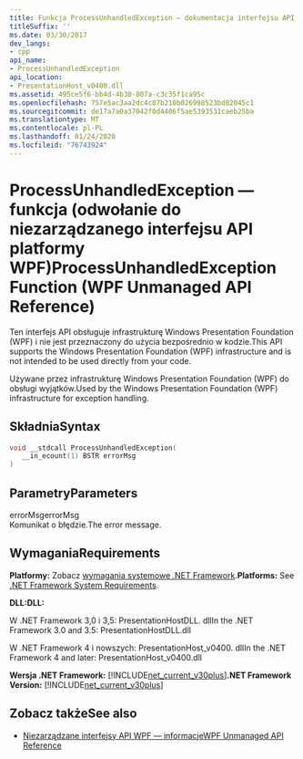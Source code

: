 ```yaml
---
title: Funkcja ProcessUnhandledException — dokumentacja interfejsu API Unmanaged WPF
titleSuffix: ''
ms.date: 03/30/2017
dev_langs:
- cpp
api_name:
- ProcessUnhandledException
api_location:
- PresentationHost_v0400.dll
ms.assetid: 495ce5f6-bb4d-4b30-807a-c3c35f1ca95c
ms.openlocfilehash: 757e5ac3aa2dc4c87b210b026998523bd82045c1
ms.sourcegitcommit: de17a7a0a37042f0d4406f5ae5393531caeb25ba
ms.translationtype: MT
ms.contentlocale: pl-PL
ms.lasthandoff: 01/24/2020
ms.locfileid: "76743924"
---
```

# <a name="processunhandledexception-function-wpf-unmanaged-api-reference"></a><span data-ttu-id="a20af-102">ProcessUnhandledException — funkcja (odwołanie do niezarządzanego interfejsu API platformy WPF)</span><span class="sxs-lookup"><span data-stu-id="a20af-102">ProcessUnhandledException Function (WPF Unmanaged API Reference)</span></span>
<span data-ttu-id="a20af-103">Ten interfejs API obsługuje infrastrukturę Windows Presentation Foundation (WPF) i nie jest przeznaczony do użycia bezpośrednio w kodzie.</span><span class="sxs-lookup"><span data-stu-id="a20af-103">This API supports the Windows Presentation Foundation (WPF) infrastructure and is not intended to be used directly from your code.</span></span>  
  
 <span data-ttu-id="a20af-104">Używane przez infrastrukturę Windows Presentation Foundation (WPF) do obsługi wyjątków.</span><span class="sxs-lookup"><span data-stu-id="a20af-104">Used by the Windows Presentation Foundation (WPF) infrastructure for exception handling.</span></span>  
  
## <a name="syntax"></a><span data-ttu-id="a20af-105">Składnia</span><span class="sxs-lookup"><span data-stu-id="a20af-105">Syntax</span></span>  
  
```cpp  
void __stdcall ProcessUnhandledException(  
   __in_ecount(1) BSTR errorMsg  
)  
```  
  
## <a name="parameters"></a><span data-ttu-id="a20af-106">Parametry</span><span class="sxs-lookup"><span data-stu-id="a20af-106">Parameters</span></span>  
 <span data-ttu-id="a20af-107">errorMsg</span><span class="sxs-lookup"><span data-stu-id="a20af-107">errorMsg</span></span>  
 <span data-ttu-id="a20af-108">Komunikat o błędzie.</span><span class="sxs-lookup"><span data-stu-id="a20af-108">The error message.</span></span>  
  
## <a name="requirements"></a><span data-ttu-id="a20af-109">Wymagania</span><span class="sxs-lookup"><span data-stu-id="a20af-109">Requirements</span></span>  
 <span data-ttu-id="a20af-110">**Platformy:** Zobacz [wymagania systemowe .NET Framework](../../get-started/system-requirements.md).</span><span class="sxs-lookup"><span data-stu-id="a20af-110">**Platforms:** See [.NET Framework System Requirements](../../get-started/system-requirements.md).</span></span>  
  
 <span data-ttu-id="a20af-111">**DLL:**</span><span class="sxs-lookup"><span data-stu-id="a20af-111">**DLL:**</span></span>  
  
 <span data-ttu-id="a20af-112">W .NET Framework 3,0 i 3,5: PresentationHostDLL. dll</span><span class="sxs-lookup"><span data-stu-id="a20af-112">In the .NET Framework 3.0 and 3.5: PresentationHostDLL.dll</span></span>  
  
 <span data-ttu-id="a20af-113">W .NET Framework 4 i nowszych: PresentationHost_v0400. dll</span><span class="sxs-lookup"><span data-stu-id="a20af-113">In the .NET Framework 4 and later: PresentationHost_v0400.dll</span></span>  
  
 <span data-ttu-id="a20af-114">**Wersja .NET Framework:** [!INCLUDE[net_current_v30plus](../../../../includes/net-current-v30plus-md.md)]</span><span class="sxs-lookup"><span data-stu-id="a20af-114">**.NET Framework Version:** [!INCLUDE[net_current_v30plus](../../../../includes/net-current-v30plus-md.md)]</span></span>  
  
## <a name="see-also"></a><span data-ttu-id="a20af-115">Zobacz także</span><span class="sxs-lookup"><span data-stu-id="a20af-115">See also</span></span>

- [<span data-ttu-id="a20af-116">Niezarządzane interfejsy API WPF — informacje</span><span class="sxs-lookup"><span data-stu-id="a20af-116">WPF Unmanaged API Reference</span></span>](wpf-unmanaged-api-reference.md)
